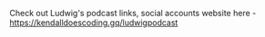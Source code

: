 Check out Ludwig's podcast links, social accounts website here - https://kendalldoescoding.gq/ludwigpodcast
